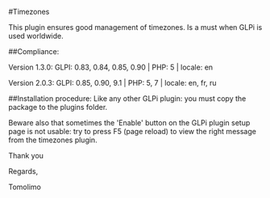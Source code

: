 #Timezones

This plugin ensures good management of timezones. Is a must when GLPi is used worldwide.

##Compliance:

Version 1.3.0:
GLPI: 0.83, 0.84, 0.85, 0.90 | PHP: 5 | locale: en

Version 2.0.3:
GLPI: 0.85, 0.90, 9.1 | PHP: 5, 7 | locale: en, fr, ru

##Installation procedure:
Like any other GLPi plugin: you must copy the package to the plugins folder.

Beware also that sometimes the 'Enable' button on the GLPi plugin setup page is not usable: try to press F5 (page reload) to view the right message from the timezones plugin.

Thank you

Regards,

Tomolimo
